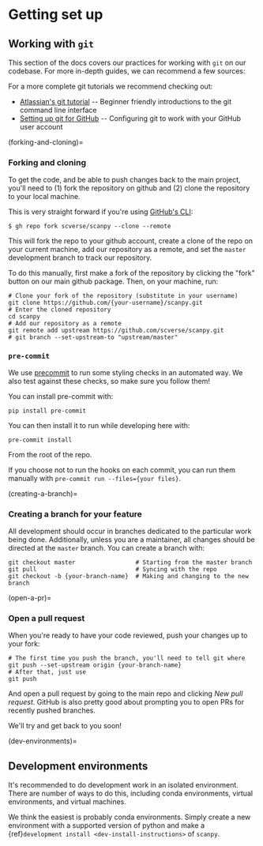 # Getting set up

## Working with `git`

This section of the docs covers our practices for working with `git` on our codebase. For more in-depth guides, we can recommend a few sources:

For a more complete git tutorials we recommend checking out:

- [Atlassian's git tutorial](https://www.atlassian.com/git/tutorials) -- Beginner friendly introductions to the git command line interface
- [Setting up git for GitHub](https://docs.github.com/en/free-pro-team@latest/github/getting-started-with-github/set-up-git) -- Configuring git to work with your GitHub user account

(forking-and-cloning)=

### Forking and cloning

To get the code, and be able to push changes back to the main project, you'll need to (1) fork the repository on github and (2) clone the repository to your local machine.

This is very straight forward if you're using [GitHub's CLI](https://cli.github.com):

```shell
$ gh repo fork scverse/scanpy --clone --remote
```

This will fork the repo to your github account, create a clone of the repo on your current machine, add our repository as a remote, and set the `master` development branch to track our repository.

To do this manually, first make a fork of the repository by clicking the "fork" button on our main github package. Then, on your machine, run:

```shell
# Clone your fork of the repository (substitute in your username)
git clone https://github.com/{your-username}/scanpy.git
# Enter the cloned repository
cd scanpy
# Add our repository as a remote
git remote add upstream https://github.com/scverse/scanpy.git
# git branch --set-upstream-to "upstream/master"
```

### `pre-commit`

We use [precommit](https://pre-commit.com) to run some styling checks in an automated way.
We also test against these checks, so make sure you follow them!

You can install pre-commit with:

```shell
pip install pre-commit
```

You can then install it to run while developing here with:

```shell
pre-commit install
```

From the root of the repo.

If you choose not to run the hooks on each commit, you can run them manually with `pre-commit run --files={your files}`.

(creating-a-branch)=

### Creating a branch for your feature

All development should occur in branches dedicated to the particular work being done.
Additionally, unless you are a maintainer, all changes should be directed at the `master` branch.
You can create a branch with:

```shell
git checkout master                 # Starting from the master branch
git pull                            # Syncing with the repo
git checkout -b {your-branch-name}  # Making and changing to the new branch
```

(open-a-pr)=

### Open a pull request

When you're ready to have your code reviewed, push your changes up to your fork:

```shell
# The first time you push the branch, you'll need to tell git where
git push --set-upstream origin {your-branch-name}
# After that, just use
git push
```

And open a pull request by going to the main repo and clicking *New pull request*.
GitHub is also pretty good about prompting you to open PRs for recently pushed branches.

We'll try and get back to you soon!

(dev-environments)=

## Development environments

It's recommended to do development work in an isolated environment.
There are number of ways to do this, including conda environments, virtual environments, and virtual machines.

We think the easiest is probably conda environments. Simply create a new environment with a supported version of python and make a {ref}`development install <dev-install-instructions>` of `scanpy`.
